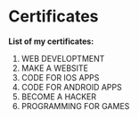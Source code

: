 # Certificates
<strong>List of my certificates:</strong>
<ol>
	<li>WEB DEVELOPTMENT</li>
	<li>MAKE A WEBSITE</li>
	<li>CODE FOR IOS APPS</li>
	<li>CODE FOR ANDROID APPS</li>
	<li>BECOME A HACKER</li>
	<li>PROGRAMMING FOR GAMES</li>
</ol>
